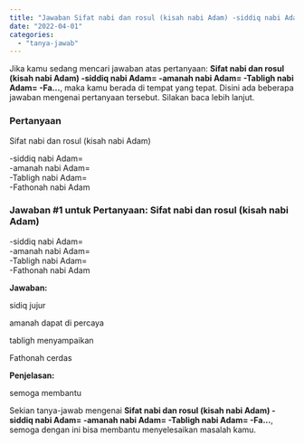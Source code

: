 ```yaml
---
title: "Jawaban Sifat nabi dan rosul (kisah nabi Adam) -siddiq nabi Adam= -amanah nabi Adam= -Tabligh nabi Adam= -Fa..."
date: "2022-04-01"
categories: 
  - "tanya-jawab"
---
```


Jika kamu sedang mencari jawaban atas pertanyaan: **Sifat nabi dan rosul (kisah nabi Adam) -siddiq nabi Adam= -amanah nabi Adam= -Tabligh nabi Adam= -Fa...**, maka kamu berada di tempat yang tepat. Disini ada beberapa jawaban mengenai pertanyaan tersebut. Silakan baca lebih lanjut.

### Pertanyaan

Sifat nabi dan rosul (kisah nabi Adam)  
  
\-siddiq nabi Adam=  
\-amanah nabi Adam=  
\-Tabligh nabi Adam=  
\-Fathonah nabi Adam​

### Jawaban #1 untuk Pertanyaan: Sifat nabi dan rosul (kisah nabi Adam)  
  
\-siddiq nabi Adam=  
\-amanah nabi Adam=  
\-Tabligh nabi Adam=  
\-Fathonah nabi Adam​

**Jawaban:**

sidiq jujur

amanah dapat di percaya

tabligh menyampaikan

Fathonah cerdas

**Penjelasan:**

semoga membantu

Sekian tanya-jawab mengenai **Sifat nabi dan rosul (kisah nabi Adam) -siddiq nabi Adam= -amanah nabi Adam= -Tabligh nabi Adam= -Fa...**, semoga dengan ini bisa membantu menyelesaikan masalah kamu.
